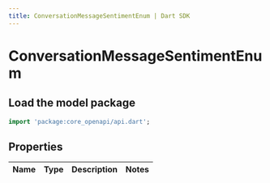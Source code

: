 ```yaml
---
title: ConversationMessageSentimentEnum | Dart SDK
---
```


# ConversationMessageSentimentEnum

## Load the model package
```dart
import 'package:core_openapi/api.dart';
```

## Properties
Name | Type | Description | Notes
------------ | ------------- | ------------- | -------------




